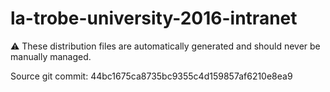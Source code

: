 # la-trobe-university-2016-intranet

:warning: These distribution files are automatically generated and should never be manually managed.

Source git commit: 44bc1675ca8735bc9355c4d159857af6210e8ea9
